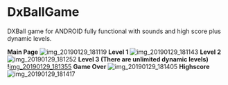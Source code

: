 # DxBallGame
DXBall game for ANDROID fully functional with sounds and high score plus dynamic levels.

**Main Page**
![img_20190129_181119](https://user-images.githubusercontent.com/39851105/51908141-29fd4500-23f3-11e9-9d15-501e497bb445.jpg)
**Level 1**
![img_20190129_181143](https://user-images.githubusercontent.com/39851105/51908142-2a95db80-23f3-11e9-8e8d-76fbdb9a5d4e.jpg)
**Level 2**
![img_20190129_181252](https://user-images.githubusercontent.com/39851105/51908144-2a95db80-23f3-11e9-9a1e-39fd1d17db3d.jpg)
**Level 3 (There are unlimited dynamic levels)
!**[img_20190129_181355](https://user-images.githubusercontent.com/39851105/51908138-28cc1800-23f3-11e9-9b45-c917e419fe78.jpg)
**Game Over**
![img_20190129_181405](https://user-images.githubusercontent.com/39851105/51908139-2964ae80-23f3-11e9-8dbb-a8e7811c94ee.jpg)
**Highscore**
![img_20190129_181417](https://user-images.githubusercontent.com/39851105/51908140-2964ae80-23f3-11e9-9f61-35bed38bc5f2.jpg)
